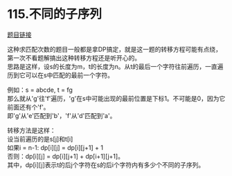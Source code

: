 # 115.不同的子序列

[题目链接](https://leetcode-cn.com/problems/distinct-subsequences/)  

这种求匹配次数的题目一般都是拿DP搞定，就是这一题的转移方程可能有点绕，第一次不看题解搞出这种转移方程还是听开心的。  
思路是这样，设s的长度为m，t的长度为n。从t的最后一个字符往前遍历，一直遍历到它可以在s中匹配的最前一个字符。  

例如：s = abcde, t = fg  
那么就从'g'往'f'遍历，'g'在s中可能出现的最前位置是下标1。不可能是0，因为它前面还有个'f'。  
即'g'从'e'匹配到'b'，'f'从'd'匹配到'a'。  

转移方法是这样：  
设当前遍历的是s[j]和t[i]  
如果i = n-1: dp[i][j] = dp[i][j+1] + 1  
否则：dp[i][j] = dp[i][j+1] + dp[i+1][j+1]。  
其中，dp[i][j]表示t的后j个字符在s的后i个字符内有多少个不同的子序列。
